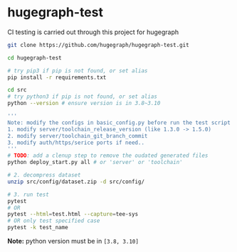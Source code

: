 # hugegraph-test

CI testing is carried out through this project for hugegraph

```bash
git clone https://github.com/hugegraph/hugegraph-test.git

cd hugegraph-test

# try pip3 if pip is not found, or set alias
pip install -r requirements.txt

cd src
# try python3 if pip is not found, or set alias
python --version # ensure version is in 3.8~3.10

''' 
Note: modify the configs in basic_config.py before run the test script
1. modify server/toolchain_release_version (like 1.3.0 -> 1.5.0)
2. modify server/toolchain_git_branch_commit
3. modify auth/https/serice ports if need..
'''
# TODO: add a clenup step to remove the oudated generated files
python deploy_start.py all # or 'server' or 'toolchain'

# 2. decompress dataset
unzip src/config/dataset.zip -d src/config/

# 3. run test
pytest 
# OR
pytest --html=test.html --capture=tee-sys
# OR only test specified case
pytest -k test_name
```

**Note:** python version must be in `[3.8, 3.10]`
